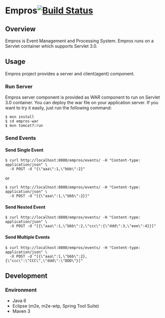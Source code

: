 Empros[![Build Status](https://travis-ci.org/codelibs/empros.svg?branch=master)](https://travis-ci.org/codelibs/empros)
======

## Overview

Empros is Event Management and Processing System.
Empros runs on a Servlet container which supports Servlet 3.0.

## Usage

Empros project provides a server and client(agent) component.

### Run Server

Empros server component is provided as WAR component to run on Servlet 3.0 container.
You can deploy the war file on your application server. 
If you want to try it easily, just run the following command:

    $ mvn install
    $ cd empros-war
    $ mvn tomcat7:run

### Send Events

#### Send Single Event

    $ curl http://localhost:8080/empros/events/ -H "Content-type: application/json" \
      -X POST -d "{\"aaa\":1,\"bbb\":2}"

or

    $ curl http://localhost:8080/empros/events/ -H "Content-type: application/json" \
      -X POST -d "[{\"aaa\":1,\"bbb\":2}]"

#### Send Nested Event

    $ curl http://localhost:8080/empros/events/ -H "Content-type: application/json" \
      -X POST -d "[{\"aaa\":1,\"bbb\":2,\"ccc\":{\"ddd\":3,\"eee\":4}}]"

#### Send Multiple Events

    $ curl http://localhost:8080/empros/events/ -H "Content-type: application/json" \
      -X POST -d "[{\"aaa\":1,\"bbb\":2},{\"ccc\":\"CCC\",\"ddd\":\"DDD\"}]"

## Development

### Environment

- Java 6
- Eclipse (m2e, m2e-wtp, Spring Tool Suite)
- Maven 3

